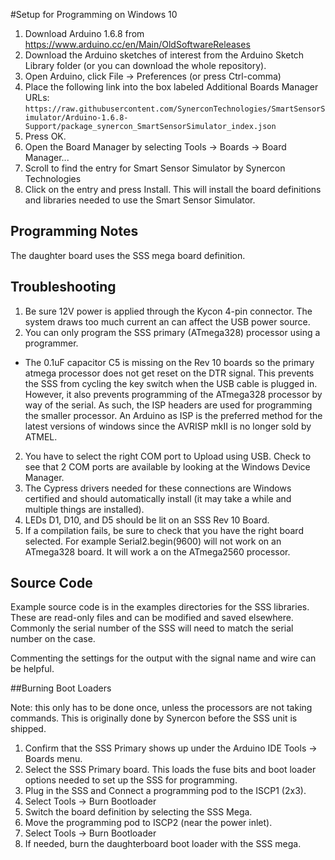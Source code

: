 #Setup for Programming on Windows 10
1. Download Arduino 1.6.8 from https://www.arduino.cc/en/Main/OldSoftwareReleases
2. Download the Arduino sketches of interest from the Arduino Sketch Library folder (or you can download the whole repository).
3. Open Arduino, click File -> Preferences (or press Ctrl-comma)
  1. Place the following link into the box labeled Additional Boards Manager URLs:  `https://raw.githubusercontent.com/SynerconTechnologies/SmartSensorSimulator/Arduino-1.6.8-Support/package_synercon_SmartSensorSimulator_index.json`
  2. Press OK.
4. Open the Board Manager by selecting Tools -> Boards -> Board Manager...
5. Scroll to find the entry for Smart Sensor Simulator by Synercon Technologies
6. Click on the entry and press Install. This will install the board definitions and libraries needed to use the Smart Sensor Simulator.


## Programming Notes
The daughter board uses the SSS mega board definition.

## Troubleshooting
1. Be sure 12V power is applied through the Kycon 4-pin connector. The system draws too much current an can affect the USB power source.
2. You can only program the SSS primary (ATmega328) processor using a programmer.
  * The 0.1uF capacitor C5 is missing on the Rev 10 boards so the primary atmega processor does not get reset on the DTR signal. This prevents the SSS from cycling the key switch when the USB cable is plugged in. However, it also prevents programming of the ATmega328 processor by way of the serial. As such, the ISP headers are used for programming the smaller processor. An Arduino as ISP is the preferred method for the latest versions of windows since the AVRISP mkII is no longer sold by ATMEL.   
2. You have to select the right COM port to Upload using USB. Check to see that 2 COM ports are available by looking at the Windows Device Manager. 
  3. The Cypress drivers needed for these connections are Windows certified and should automatically install (it may take a while and multiple things are installed).
  4. LEDs D1, D10, and D5 should be lit on an SSS Rev 10 Board.
4. If a compilation fails, be sure to check that you have the right board selected. For example Serial2.begin(9600) will not work on an ATmega328 board. It will work a on the ATmega2560 processor.


## Source Code
Example source code is in the examples directories for the SSS libraries. These are read-only files and can be modified and saved elsewhere. Commonly the serial number of the SSS will need to match the serial number on the case. 

Commenting the settings for the output with the signal name and wire can be helpful.

##Burning Boot Loaders

Note: this only has to be done once, unless the processors are not taking commands. This is originally done by Synercon before the SSS unit is shipped.

1. Confirm that the SSS Primary shows up under the Arduino IDE Tools -> Boards menu. 
2. Select the SSS Primary board. This loads the fuse bits and boot loader options needed to set up the SSS for programming.
3. Plug in the SSS and Connect a programming pod to the ISCP1 (2x3). 
4. Select Tools -> Burn Bootloader
5. Switch the board definition by selecting the SSS Mega.
6. Move the programming pod to ISCP2 (near the power inlet).
7. Select Tools -> Burn Bootloader
8. If needed, burn the daughterboard boot loader with the SSS mega.



